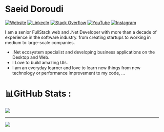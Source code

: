 # Saeid Doroudi

[![Website](https://img.shields.io/badge/Personal-Blog-green)](https://saeiddoroudi.ir) [![LinkedIn](https://img.shields.io/badge/LinkedIn-%230077B5.svg?logo=linkedin&logoColor=white)](https://linkedin.com/in/doroudi) [![Stack Overflow](https://img.shields.io/badge/-Stackoverflow-FE7A16?logo=stack-overflow&logoColor=white)](https://stackoverflow.com/users/5292901) [![YouTube](https://img.shields.io/badge/YouTube-%23FF0000.svg?logo=YouTube&logoColor=white)](https://youtube.com/c/yummycode) [![Instagram](https://img.shields.io/badge/Instagram-%23E4405F.svg?logo=Instagram&logoColor=white)](https://instagram.com/doroudi)

I am a senior FullStack web and .Net Developer with more than a decade of experience in the software industry. from creating startups to working in medium to large-scale companies.
- .Net ecosystem specialist and developing business applications on the Desktop and Web.
- I Love to build amazing UIs.
- I am an everyday learner and love to learn new things from new technology or performance improvement to my code, ...




# 📊GitHub Stats :

![](https://github-readme-stats.vercel.app/api/top-langs/?username=doroudi&theme=dracula&hide_border=true&include_all_commits=true&count_private=true&layout=compact)

---
[![](https://visitcount.itsvg.in/api?id=doroudi&icon=0&color=12)](https://visitcount.itsvg.in)


